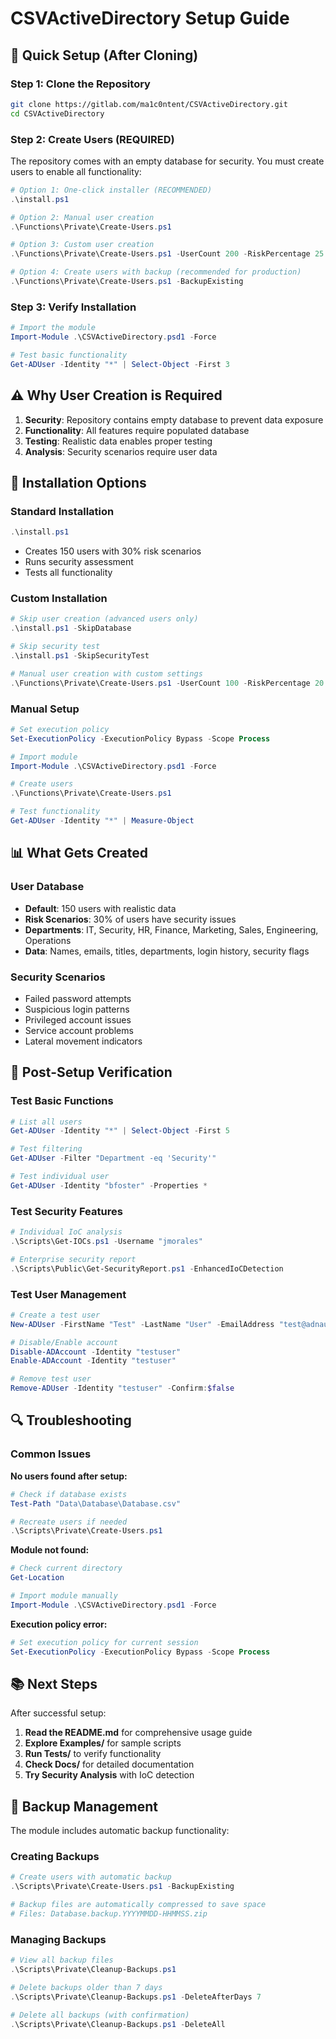 # CSVActiveDirectory Setup Guide

## 🚀 Quick Setup (After Cloning)

### Step 1: Clone the Repository
```bash
git clone https://gitlab.com/ma1c0ntent/CSVActiveDirectory.git
cd CSVActiveDirectory
```

### Step 2: Create Users (REQUIRED)
The repository comes with an empty database for security. You must create users to enable all functionality:

```powershell
# Option 1: One-click installer (RECOMMENDED)
.\install.ps1

# Option 2: Manual user creation
.\Functions\Private\Create-Users.ps1

# Option 3: Custom user creation
.\Functions\Private\Create-Users.ps1 -UserCount 200 -RiskPercentage 25

# Option 4: Create users with backup (recommended for production)
.\Functions\Private\Create-Users.ps1 -BackupExisting
```

### Step 3: Verify Installation
```powershell
# Import the module
Import-Module .\CSVActiveDirectory.psd1 -Force

# Test basic functionality
Get-ADUser -Identity "*" | Select-Object -First 3
```

## ⚠️ Why User Creation is Required

1. **Security**: Repository contains empty database to prevent data exposure
2. **Functionality**: All features require populated database
3. **Testing**: Realistic data enables proper testing
4. **Analysis**: Security scenarios require user data

## 🔧 Installation Options

### Standard Installation
```powershell
.\install.ps1
```
- Creates 150 users with 30% risk scenarios
- Runs security assessment
- Tests all functionality

### Custom Installation
```powershell
# Skip user creation (advanced users only)
.\install.ps1 -SkipDatabase

# Skip security test
.\install.ps1 -SkipSecurityTest

# Manual user creation with custom settings
.\Functions\Private\Create-Users.ps1 -UserCount 100 -RiskPercentage 20
```

### Manual Setup
```powershell
# Set execution policy
Set-ExecutionPolicy -ExecutionPolicy Bypass -Scope Process

# Import module
Import-Module .\CSVActiveDirectory.psd1 -Force

# Create users
.\Functions\Private\Create-Users.ps1

# Test functionality
Get-ADUser -Identity "*" | Measure-Object
```

## 📊 What Gets Created

### User Database
- **Default**: 150 users with realistic data
- **Risk Scenarios**: 30% of users have security issues
- **Departments**: IT, Security, HR, Finance, Marketing, Sales, Engineering, Operations
- **Data**: Names, emails, titles, departments, login history, security flags

### Security Scenarios
- Failed password attempts
- Suspicious login patterns
- Privileged account issues
- Service account problems
- Lateral movement indicators

## 🎯 Post-Setup Verification

### Test Basic Functions
```powershell
# List all users
Get-ADUser -Identity "*" | Select-Object -First 5

# Test filtering
Get-ADUser -Filter "Department -eq 'Security'"

# Test individual user
Get-ADUser -Identity "bfoster" -Properties *
```

### Test Security Features
```powershell
# Individual IoC analysis
.\Scripts\Get-IOCs.ps1 -Username "jmorales"

# Enterprise security report
.\Scripts\Public\Get-SecurityReport.ps1 -EnhancedIoCDetection
```

### Test User Management
```powershell
# Create a test user
New-ADUser -FirstName "Test" -LastName "User" -EmailAddress "test@adnauseumgaming.com" -Department "IT"

# Disable/Enable account
Disable-ADAccount -Identity "testuser"
Enable-ADAccount -Identity "testuser"

# Remove test user
Remove-ADUser -Identity "testuser" -Confirm:$false
```

## 🔍 Troubleshooting

### Common Issues

**No users found after setup:**
```powershell
# Check if database exists
Test-Path "Data\Database\Database.csv"

# Recreate users if needed
.\Scripts\Private\Create-Users.ps1
```

**Module not found:**
```powershell
# Check current directory
Get-Location

# Import module manually
Import-Module .\CSVActiveDirectory.psd1 -Force
```

**Execution policy error:**
```powershell
# Set execution policy for current session
Set-ExecutionPolicy -ExecutionPolicy Bypass -Scope Process
```

## 📚 Next Steps

After successful setup:

1. **Read the README.md** for comprehensive usage guide
2. **Explore Examples/** for sample scripts
3. **Run Tests/** to verify functionality
4. **Check Docs/** for detailed documentation
5. **Try Security Analysis** with IoC detection

## 💾 Backup Management

The module includes automatic backup functionality:

### Creating Backups
```powershell
# Create users with automatic backup
.\Scripts\Private\Create-Users.ps1 -BackupExisting

# Backup files are automatically compressed to save space
# Files: Database.backup.YYYYMMDD-HHMMSS.zip
```

### Managing Backups
```powershell
# View all backup files
.\Scripts\Private\Cleanup-Backups.ps1

# Delete backups older than 7 days
.\Scripts\Private\Cleanup-Backups.ps1 -DeleteAfterDays 7

# Delete all backups (with confirmation)
.\Scripts\Private\Cleanup-Backups.ps1 -DeleteAll
```